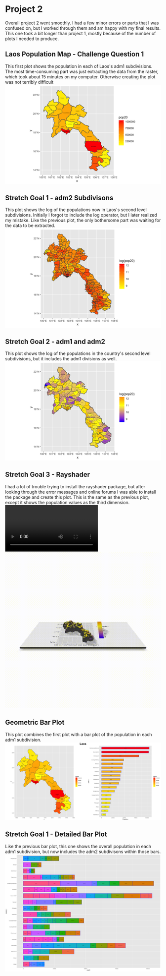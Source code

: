 # Project 2
Overall project 2 went smoothly. I had a few minor errors or parts that I was confused on, but I worked through them and am happy with my final results. This one took a bit longer than project 1, mostly because of the number of plots I needed to produce.

## Laos Population Map - Challenge Question 1
This first plot shows the population in each of Laos's adm1 subdivisions. The most time-consuming part was just extracting the data from the raster, which took about 15 minutes on my computer. Otherwise creating the plot was not terribly difficult
![](lao_pop20.png)

## Stretch Goal 1 - adm2 Subdivisons
This plot shows the log of the populations now in Laos's second level subdivisions. Initially I forgot to include the log operator, but I later realized my mistake. Like the previous plot, the only bothersome part was waiting for the data to be extracted.
![](lao_pop20_log_adm2.png)

## Stretch Goal 2 - adm1 and adm2
This plot shows the log of the populations in the country's second level subdivisions, but it includes the adm1 divisions as well.
![](lao_log_pop20_adm1_adm2.png)

## Stretch Goal 3 - Rayshader
I had a lot of trouble trying to install the rayshader package, but after looking through the error messages and online forums I was able to install the package and create this plot. This is the same as the previous plot, except it shows the population values as the third dimension.
![](lao_rayshader.mp4)
![](lao_rayshader.gif)

## Geometric Bar Plot
This plot combines the first plot with a bar plot of the population in each adm1 subdivision.
![](laos_spatial_bar.png)

## Stretch Goal 1 - Detailed Bar Plot
Like the previous bar plot, this one shows the overall population in each adm1 subdivision, but now includes the adm2 subdivisons within those bars.
![](lao_adm2_bp.png)
